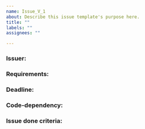 ```yaml
---
name: Issue_V_1
about: Describe this issue template's purpose here.
title: ""
labels: ""
assignees: ""

---
```

### Issuer:
### Requirements:
### Deadline:
### Code-dependency:
### Issue done criteria:
